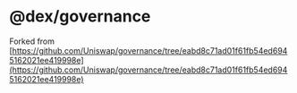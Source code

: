 # @dex/governance

Forked from
[https://github.com/Uniswap/governance/tree/eabd8c71ad01f61fb54ed6945162021ee419998e](https://github.com/Uniswap/governance/tree/eabd8c71ad01f61fb54ed6945162021ee419998e)
